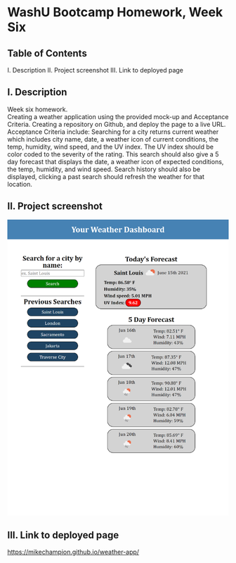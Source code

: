 # WashU Bootcamp Homework, Week Six

## Table of Contents

I. Description
II. Project screenshot
III. Link to deployed page

## I. Description

Week six homework.  
Creating a weather application using the provided mock-up and Acceptance Criteria.
Creating a repository on Github, and deploy the page to a live URL.
Acceptance Criteria include:
Searching for a city returns current weather which includes city name, date, a weather icon of current conditions, the temp, humidity, wind speed, and the UV index.
The UV index should be color coded to the severity of the rating.
This search should also give a 5 day forecast that displays the date, a weather icon of expected conditions, the temp, humidity, and wind speed.
Search history should also be displayed, clicking a past search should refresh the weather for that location.

## II. Project screenshot

![weather application demo 1](./assets/weather-app-tablet.png)

## III. Link to deployed page

https://mikechampion.github.io/weather-app/
